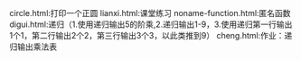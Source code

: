 circle.html:打印一个正圆
lianxi.html:课堂练习
noname-function.html:匿名函数
digui.html:递归（1.使用递归输出5的阶乘,2.递归输出1-9，3.使用递归第一行输出1个1，第二行输出2个2，第三行输出3个3，以此类推到9）
cheng.html:作业：递归输出乘法表
